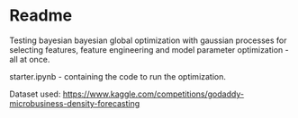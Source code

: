 # Readme

Testing bayesian bayesian global optimization with gaussian processes for selecting features, feature engineering and model parameter optimization - all at once.

starter.ipynb - containing the code to run the optimization.

Dataset used: https://www.kaggle.com/competitions/godaddy-microbusiness-density-forecasting